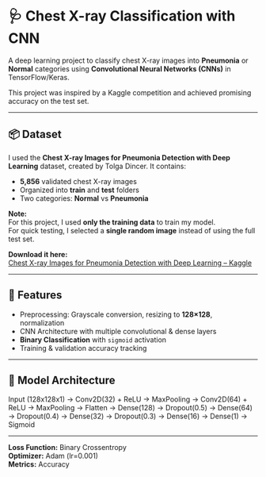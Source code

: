 # 🩺 Chest X-ray Classification with CNN  

A deep learning project to classify chest X-ray images into **Pneumonia** or **Normal** categories using **Convolutional Neural Networks (CNNs)** in TensorFlow/Keras.  

This project was inspired by a Kaggle competition and achieved promising accuracy on the test set.

---

## 📦 Dataset

I used the **Chest X-ray Images for Pneumonia Detection with Deep Learning** dataset, created by Tolga Dincer. It contains:

- **5,856** validated chest X-ray images
- Organized into **train** and **test** folders
- Two categories: **Normal** vs **Pneumonia**

**Note:**  
For this project, I used **only the training data** to train my model.  
For quick testing, I selected a **single random image** instead of using the full test set.

**Download it here:**  
[Chest X-ray Images for Pneumonia Detection with Deep Learning – Kaggle](https://www.kaggle.com/datasets/tolgadincer/labeled-chest-xray-images)

---

## 🚀 Features
- Preprocessing: Grayscale conversion, resizing to **128×128**, normalization  
- CNN Architecture with multiple convolutional & dense layers  
- **Binary Classification** with `sigmoid` activation  
- Training & validation accuracy tracking  

---

## 🧠 Model Architecture

Input (128x128x1)
→ Conv2D(32) + ReLU → MaxPooling
→ Conv2D(64) + ReLU → MaxPooling
→ Flatten
→ Dense(128) → Dropout(0.5)
→ Dense(64) → Dropout(0.4)
→ Dense(32) → Dropout(0.3)
→ Dense(16)
→ Dense(1) → Sigmoid

---

**Loss Function:** Binary Crossentropy  
**Optimizer:** Adam (lr=0.001)  
**Metrics:** Accuracy  
